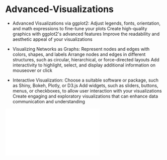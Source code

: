 # Advanced-Visualizations

 - Advanced Visualizations via ggplot2:
Adjust legends, fonts, orientation, and math expressions to fine-tune your plots
Create high-quality graphics with ggplot2's advanced features
Improve the readability and aesthetic appeal of your visualizations

 - Visualizing Networks as Graphs:
Represent nodes and edges with colors, shapes, and labels
Arrange nodes and edges in different structures, such as circular, hierarchical, or force-directed layouts
Add interactivity to highlight, select, and display additional information on mouseover or click
 
 - Interactive Visualization:
Choose a suitable software or package, such as Shiny, Bokeh, Plotly, or D3.js
Add widgets, such as sliders, buttons, menus, or checkboxes, to allow user interaction with your visualizations
Create engaging and exploratory visualizations that can enhance data communication and understanding


<embed src="Stat 437 HW2pdf.pdf" type='application/pdf'>

